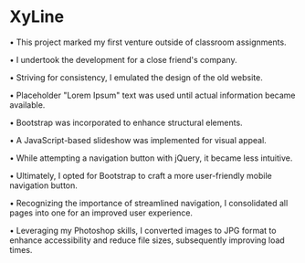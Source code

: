 # XyLine

• This project marked my first venture outside of classroom assignments.

• I undertook the development for a close friend's company.

• Striving for consistency, I emulated the design of the old website.

• Placeholder "Lorem Ipsum" text was used until actual information became available.

• Bootstrap was incorporated to enhance structural elements.

• A JavaScript-based slideshow was implemented for visual appeal.

• While attempting a navigation button with jQuery, it became less intuitive.

• Ultimately, I opted for Bootstrap to craft a more user-friendly mobile navigation button.

• Recognizing the importance of streamlined navigation, I consolidated all pages into one for an improved user experience.

• Leveraging my Photoshop skills, I converted images to JPG format to enhance accessibility and reduce file sizes, subsequently improving load times.
